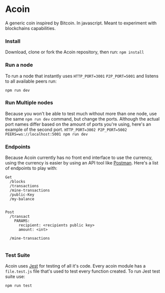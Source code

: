 # Acoin
A generic coin inspired by Bitcoin. In javascript. Meant to experiment with blockchains capabilities. 

### Install
Download, clone or fork the Acoin repository, then run: 
```npm install```


### Run a node
To run a node that instantly uses `HTTP_PORT=3001` `P2P_PORT=5001` and listens to all available peers run:

```npm run dev```

### Run Multiple nodes
Because you won't be able to test much without more than one node, use the same `npm run dev` command, but change the ports.
Although the actual port names differ based on the amount of ports you're using, here's an example of the second port. 
```HTTP_PORT=3002 P2P_PORT=5002 PEERS=ws://localhost:5001 npm run dev```

### Endpoints
Because Acoin currently has no front end interface to use the currency, using the currency is easier by using an API tool like [Postman](https://www.getpostman.com/).
Here's a list of endpoints to play with: 

```
Get
  /blocks  
  /transactions
  /mine-transactions
  /public-Key
  /my-balance


Post
  /transact
    PARAMS: 
      recipient: <recipients public key>
      amount: <int>
      
  /mine-transactions
    
```

### Test Suite
Acoin uses [Jest](https://jestjs.io/) for testing of all it's code. Every acoin module has a `file.test.js` file that's used to
test every function created. 
To run Jest test suite use:

```npm run test```



